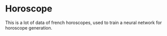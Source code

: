 # Horoscope

This is a lot of data of french horoscopes, used to train a neural network for horoscope generation.
